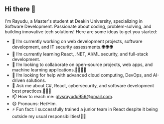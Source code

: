 ## Hi there 👋

I'm Rayudu, a Master's student at Deakin University, specializing in Software Development. Passionate about coding, problem-solving, and building innovative tech solutions!
Here are some ideas to get you started:

- 🔭 I’m currently working on web development projects, software development, and IT security assessments.👽👽👽
- 🌱 I’m currently learning  React, .NET, AI/ML security, and full-stack development.
- 👯 I’m looking to collaborate on open-source projects, web apps, and machine learning applications.🧑‍🌾🧑‍🌾
- 🤔 I’m looking for help with advanced cloud computing, DevOps, and AI-driven solutions.
- 💬 Ask me about  C#, React, cybersecurity, and software development best practices.👾👾👾
- 📫 How to reach me:  glvsrayudu956@gmail.com.
- 😄 Pronouns:  He/Him.
- ⚡ Fun fact:  I successfully trained a junior team in React despite it being outside my usual responsibilities!🤡🤡

